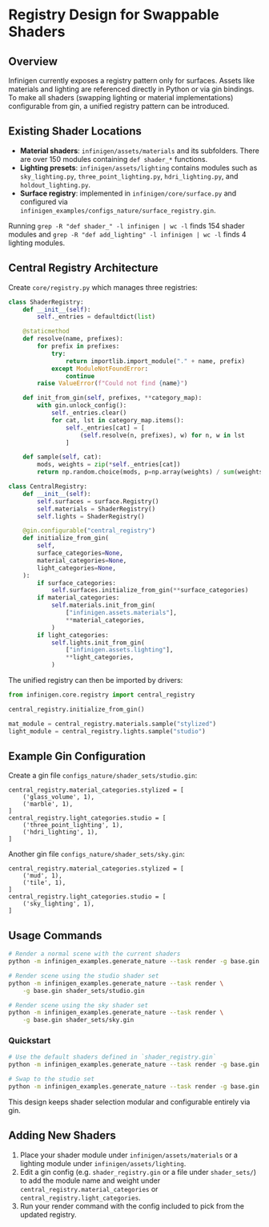 # Registry Design for Swappable Shaders

## Overview

Infinigen currently exposes a registry pattern only for surfaces. Assets like materials
and lighting are referenced directly in Python or via gin bindings. To make all shaders
(swapping lighting or material implementations) configurable from gin, a unified registry
pattern can be introduced.

## Existing Shader Locations

- **Material shaders**: `infinigen/assets/materials` and its subfolders. There are
  over 150 modules containing `def shader_*` functions.
- **Lighting presets**: `infinigen/assets/lighting` contains modules such as
  `sky_lighting.py`, `three_point_lighting.py`, `hdri_lighting.py`, and `holdout_lighting.py`.
- **Surface registry**: implemented in `infinigen/core/surface.py` and configured
  via `infinigen_examples/configs_nature/surface_registry.gin`.

Running `grep -R "def shader_" -l infinigen | wc -l` finds 154 shader modules and
`grep -R "def add_lighting" -l infinigen | wc -l` finds 4 lighting modules.

## Central Registry Architecture

Create `core/registry.py` which manages three registries:

```python
class ShaderRegistry:
    def __init__(self):
        self._entries = defaultdict(list)

    @staticmethod
    def resolve(name, prefixes):
        for prefix in prefixes:
            try:
                return importlib.import_module("." + name, prefix)
            except ModuleNotFoundError:
                continue
        raise ValueError(f"Could not find {name}")

    def init_from_gin(self, prefixes, **category_map):
        with gin.unlock_config():
            self._entries.clear()
            for cat, lst in category_map.items():
                self._entries[cat] = [
                    (self.resolve(n, prefixes), w) for n, w in lst
                ]

    def sample(self, cat):
        mods, weights = zip(*self._entries[cat])
        return np.random.choice(mods, p=np.array(weights) / sum(weights))
```

```python
class CentralRegistry:
    def __init__(self):
        self.surfaces = surface.Registry()
        self.materials = ShaderRegistry()
        self.lights = ShaderRegistry()

    @gin.configurable("central_registry")
    def initialize_from_gin(
        self,
        surface_categories=None,
        material_categories=None,
        light_categories=None,
    ):
        if surface_categories:
            self.surfaces.initialize_from_gin(**surface_categories)
        if material_categories:
            self.materials.init_from_gin(
                ["infinigen.assets.materials"],
                **material_categories,
            )
        if light_categories:
            self.lights.init_from_gin(
                ["infinigen.assets.lighting"],
                **light_categories,
            )
```

The unified registry can then be imported by drivers:

```python
from infinigen.core.registry import central_registry

central_registry.initialize_from_gin()

mat_module = central_registry.materials.sample("stylized")
light_module = central_registry.lights.sample("studio")
```

## Example Gin Configuration

Create a gin file `configs_nature/shader_sets/studio.gin`:

```gin
central_registry.material_categories.stylized = [
    ('glass_volume', 1),
    ('marble', 1),
]
central_registry.light_categories.studio = [
    ('three_point_lighting', 1),
    ('hdri_lighting', 1),
]
```

Another gin file `configs_nature/shader_sets/sky.gin`:

```gin
central_registry.material_categories.stylized = [
    ('mud', 1),
    ('tile', 1),
]
central_registry.light_categories.studio = [
    ('sky_lighting', 1),
]
```

## Usage Commands

```bash
# Render a normal scene with the current shaders
python -m infinigen_examples.generate_nature --task render -g base.gin

# Render scene using the studio shader set
python -m infinigen_examples.generate_nature --task render \
    -g base.gin shader_sets/studio.gin

# Render scene using the sky shader set
python -m infinigen_examples.generate_nature --task render \
    -g base.gin shader_sets/sky.gin
```

### Quickstart

```bash
# Use the default shaders defined in `shader_registry.gin`
python -m infinigen_examples.generate_nature --task render -g base.gin

# Swap to the studio set
python -m infinigen_examples.generate_nature --task render -g base.gin shader_sets/studio.gin
```

This design keeps shader selection modular and configurable entirely via gin.

## Adding New Shaders

1. Place your shader module under `infinigen/assets/materials` or a lighting module under `infinigen/assets/lighting`.
2. Edit a gin config (e.g. `shader_registry.gin` or a file under `shader_sets/`) to add the module name and weight under `central_registry.material_categories` or `central_registry.light_categories`.
3. Run your render command with the config included to pick from the updated registry.
